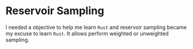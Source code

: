 # Reservoir Sampling

I needed a objective to help me learn `Rust` and reservoir sampling became my excuse to learn `Rust`.
It allows perform weighted or unweighted sampling.
